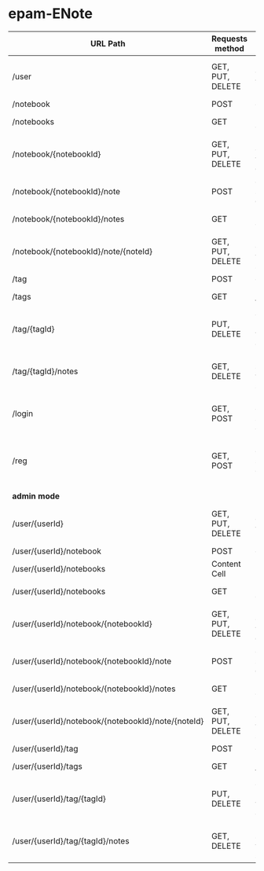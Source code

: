 # epam-ENote
| **URL Path**  | Requests method | Result |
| ------------- | ------------- | ------------- |
| /user  | GET, PUT, DELETE  | получение, обновление, удаление своего пользователя | 
| /notebook  | POST  | создание блокнота |
| /notebooks  | GET  | получение всех своих блокнотов |
| /notebook/{notebookId}  | GET, PUT, DELETE  | получение, обновление, удаление своего блокнота по его id |
| /notebook/{notebookId}/note  | POST  | создание своей заметки в своём блокноте  |
| /notebook/{notebookId}/notes  | GET  | получение всех своих заметкок |
| /notebook/{notebookId}/note/{noteId}  | GET, PUT, DELETE  | получение, обновление, удаление своей заметки по её id |
| /tag  | POST  | создание тега |
| /tags  | GET  | получить все свои теги |
| /tag/{tagId}  | PUT, DELETE  | обновление (переименование), удаление тега по его id |
| /tag/{tagId}/notes  | GET, DELETE  | получение всех заметок с тегом, удаление тега из заметки по его id |
| /login  | GET, POST  | получить, отправить заполненную форму для входа |
| /reg  | GET, POST  | получить, отправить заполненную форму для регистрации |
|  |  | |
| **admin mode**  |  |  |
| /user/{userId}  | GET, PUT, DELETE  | получение, обновление, удаление пользователя |
| /user/{userId}/notebook  | POST  | создание блокнота |
| /user/{userId}/notebooks | Content Cell  | ------------- |
| /user/{userId}/notebooks  | GET  | получение всех своих блокнотов |
| /user/{userId}/notebook/{notebookId}  | GET, PUT, DELETE  | получение, обновление, удаление своего блокнота по его id |
| /user/{userId}/notebook/{notebookId}/note  | POST  | создание своей заметки в своём блокноте  |
| /user/{userId}/notebook/{notebookId}/notes  | GET  | получение всех своих заметкок |
| /user/{userId}/notebook/{notebookId}/note/{noteId}  | GET, PUT, DELETE  | получение, обновление, удаление своей заметки по её id |
| /user/{userId}/tag  | POST  | создание тега |
| /user/{userId}/tags  | GET  | получить все свои теги |
| /user/{userId}/tag/{tagId}  | PUT, DELETE  | обновление (переименование), удаление тега по его id |
| /user/{userId}/tag/{tagId}/notes  | GET, DELETE  | получение всех заметок с тегом, удаление тега из заметки по его id |
